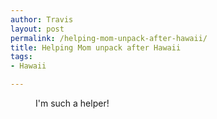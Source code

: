 ```yaml
---
author: Travis
layout: post
permalink: /helping-mom-unpack-after-hawaii/
title: Helping Mom unpack after Hawaii
tags:
- Hawaii

---
```


<figure>
	<img src="http://silasq.com/uploads/2013/02/2012-11-05-16.11.08-764x1024.jpg" alt="">	
	<figcaption>I'm such a helper!</figcaption>
</figure>
